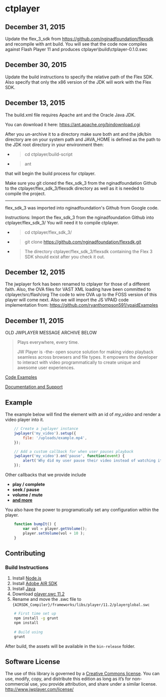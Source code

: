 ctplayer
=======

December 31, 2015
------------------

Update the flex_3_sdk from https://github.com/nginadfoundation/flexsdk
and recompile with ant build.
You will see that the code now compiles against Flash Player 11 and produces ctplayer\build\ctplayer-0.1.0.swc

December 30, 2015
------------------

Update the build instructions to specify the relative path of the Flex SDK.
Also specify that only the x86 version of the JDK will work with the Flex SDK.

December 13, 2015
------------------

The build.xml file requires Apache ant and the Oracle Java JDK.

You can download it here: https://ant.apache.org/bindownload.cgi

After you un-archive it to a directory make sure both ant and the jdk/bin directory are on your system path
and JAVA_HOME is defined as the path to the JDK root directory in your environment then:

* > cd ctplayer/build-script
* > ant

that will begin the build process for ctplayer.

Make sure you git cloned the flex_sdk_3 from the nginadfoundation Github to the ctplayer/flex_sdk_3/flexsdk directory as well as it is needed to compile the project.

------------------

flex_sdk_3 was imported into nginadfoundation's Github from Google code.

Instructions: Import the flex_sdk_3 from the nginadfoundation Github into ctplayer/flex_sdk_3/
You will need it to compile ctplayer.

* > cd ctplayer/flex_sdk_3/
* > git clone https://github.com/nginadfoundation/flexsdk.git
* > The directory ctplayer/flex_sdk_3/flexsdk containing the Flex 3 SDK should exist after you check it out.

December 12, 2015
------------------

The jwplayer fork has been renamed to ctplayer for those of a different faith.
Also, the OVA files for VAST XML loading have been committed to ctplayer/src/flash/org
The code to wire OVA up to the FOSS version of this player will come next.
Also we will import the JS VPAID code implementation from: https://github.com/ryanthompson591/vpaidExamples

December 11, 2015
------------------

OLD JWPLAYER MESSAGE ARCHIVE BELOW

> Plays everywhere, every time.
> 
> JW Player is -the- open source solution for making video playback seamless across browsers and file types. 
> It empowers the developer to interact with video programmatically to create unique and awesome user experiences.
 
[Code Examples](http://support.jwplayer.com/customer/portal/topics/564475-javascript-api/articles)

[Documentation and Support](http://support.jwplayer.com/)


## Example

The example below will find the element with an id of *my_video* and render a video player into it. 

```js
    // Create a jwplayer instance
    jwplayer('my_video').setup({
        file: '/uploads/example.mp4',
    });

    // Add a custom callback for when user pauses playback
    jwplayer('my_video').on('pause', function(event) {
        alert('Why did my user pause their video instead of watching it?');
    });
```

Other callbacks that we provide include
* **play / complete**
* **seek / pause**
* **volume / mute**
* **[and more](http://support.jwplayer.com/customer/portal/topics/564475-javascript-api/articles)**

You also have the power to programatically set any configuration within the player. 

```js
    function bumpIt() {
    	var vol = player.getVolume();
        player.setVolume(vol + 10 );
    }
```

## Contributing

### Build Instructions

 1. Install [Node.js](https://nodejs.org/download)
 1. Install [Adobe AIR SDK](http://www.adobe.com/devnet/air/air-sdk-download.html)
 1. Install [Java](https://java.com/en/download/)
 1. Download [player.swc 11.2](http://fpdownload.macromedia.com/get/flashplayer/installers/archive/playerglobal/playerglobal11_2.swc)
 1. Rename and move the .swc file to ```{AIRSDK_Compiler}/frameworks/libs/player/11.2/playerglobal.swc```

```sh
    # First time set up
    npm install -g grunt
    npm install
    
    # Build using
    grunt
```

After build, the assets will be available in the `bin-release` folder.


## Software License
The use of this library is governed by a [Creative Commons license](http://creativecommons.org/licenses/by-nc-sa/3.0/). You can use, modify, copy, and distribute this edition as long as it’s for non-commercial use, you provide attribution, and share under a similar license.
http://www.jwplayer.com/license/

